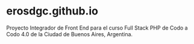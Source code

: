 # erosdgc.github.io

Proyecto Integrador de Front End para el curso Full Stack PHP de Codo a Codo 4.0 de la Ciudad de Buenos Aires, Argentina.
